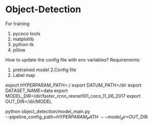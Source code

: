 # Object-Detection

For training
1. pycoco tools
2. matplotlib
3. python-tk
4. pillow

How to update the config file with env variables?
 Requirements:
 1. pretrained model
 2.Config file
 3. Label map
 
 export HYPERPARAM_PATH=./
 export DATUM_PATH=/dir
 export DATASET_NAME=data
 export MODEL_DIR=/dir/faster_rcnn_resnet101_coco_11_06_2017
 export OUT_DIR=/dir/MODEL
 
 python object_detection/model_main.py \
    --pipeline_config_path=$HYPERPARAM_PATH \
    --model_dir=$OUT_DIR 
